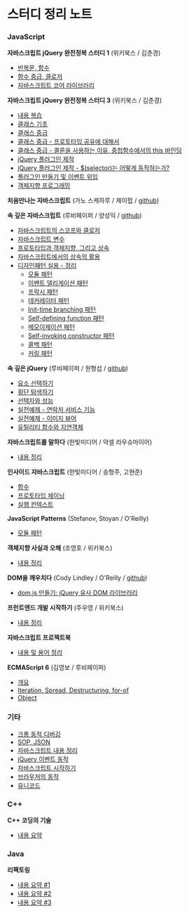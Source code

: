 # 스터디 정리 노트

### JavaScript
**자바스크립트 jQuery 완전정복 스터디 1** (위키북스 / 김춘경)
- [반복문, 함수](https://github.com/KyusungDev/JSStudy/wiki/javascript_jquery_basic_1_1) 
- [함수 중급, 클로저](https://github.com/KyusungDev/JSStudy/wiki/javascript_jquery_basic_1_2) 
- [자바스크립트 코어 라이브러리](https://github.com/KyusungDev/JSStudy/wiki/javascript_jquery_basic_1_3) 

**자바스크립트 jQuery 완전정복 스터디 3** (위키북스 / 김춘경) 
- [내용 복습](https://github.com/KyusungDev/JSStudy/wiki/javascript_jquery_basic_3_1) 
- [클래스 기초](https://github.com/KyusungDev/JSStudy/wiki/javascript_jquery_basic_3_2)  
- [클래스 중급](https://github.com/KyusungDev/JSStudy/wiki/javascript_jquery_basic_3_3)
- [클래스 중급 - 프로토타입 공유에 대해서](https://github.com/KyusungDev/JSStudy/wiki/javascript_jquery_basic_3_3a)
- [클래스 중급 - 콜론을 사용하는 이유, 중첩함수에서의 this 바인딩](https://github.com/KyusungDev/JSStudy/wiki/javascript_jquery_basic_3_3b)  
- [jQuery 플러그인 제작](https://github.com/KyusungDev/JSStudy/wiki/javascript_jquery_basic_4_1)  
- [jQuery 플러그인 제작 - $(selector)는 어떻게 동작하는가?](https://github.com/KyusungDev/JSStudy/wiki/javascript_jquery_basic_4_1a)  
- [플러그인 만들기 및 이벤트 위임](https://github.com/KyusungDev/JSStudy/wiki/javascript_jquery_basic_4_2)
- [객체지향 프로그래밍](https://github.com/KyusungDev/JSStudy/wiki/javascript_jquery_basic_5_1)

**처음만나는 자바스크립트** (가노 스케하루 / 제이펍 / [github](https://github.com/Jpub/FirststepJavascript))

**속 깊은 자바스크립트** (루비페이퍼 / 양성익 / [github](https://github.com/unikys/javascript_in_depth))
- [자바스크립트의 스코프와 클로저](https://github.com/KyusungDev/JSStudy/wiki/javascript_in_depth_1) 
- [자바스크립트 변수](https://github.com/KyusungDev/JSStudy/wiki/javascript_in_depth_2) 
- [프로토타입과 객체지향, 그리고 상속](https://github.com/KyusungDev/JSStudy/wiki/javascript_in_depth_3) 
- [자바스크립트에서의 상속의 활용](https://github.com/KyusungDev/JSStudy/wiki/javascript_in_depth_4)
- [디자인패턴 실용 - 정리](https://github.com/KyusungDev/JSStudy/wiki/javascript_in_depth_15)
  + [모듈 패턴](https://github.com/KyusungDev/JSStudy/wiki/javascript_in_depth_5)
  + [이벤트 델리게이션 패턴](https://github.com/KyusungDev/JSStudy/wiki/javascript_in_depth_6)
  + [프락시 패턴](https://github.com/KyusungDev/JSStudy/wiki/javascript_in_depth_7)
  + [데커레이터 패턴](https://github.com/KyusungDev/JSStudy/wiki/javascript_in_depth_8)
  + [Init-time branching 패턴](https://github.com/KyusungDev/JSStudy/wiki/javascript_in_depth_9)
  + [Self-defining function 패턴](https://github.com/KyusungDev/JSStudy/wiki/javascript_in_depth_10)
  + [메모이제이션 패턴](https://github.com/KyusungDev/JSStudy/wiki/javascript_in_depth_11)
  + [Self-invoking constructor 패턴](https://github.com/KyusungDev/JSStudy/wiki/javascript_in_depth_12)
  + [콜백 패턴](https://github.com/KyusungDev/JSStudy/wiki/javascript_in_depth_13)
  + [커링 패턴](https://github.com/KyusungDev/JSStudy/wiki/javascript_in_depth_14)

**속 깊은 jQuery** (루비페이퍼 / 원형섭 / [github](https://github.com/stepanowon/deep_jquery))
- [요소 선택하기](https://github.com/KyusungDev/JSStudy/wiki/jquery_in_depth_1)
- [횡단 탐색하기](https://github.com/KyusungDev/JSStudy/wiki/jquery_in_depth_2)
- [선택자와 성능](https://github.com/KyusungDev/JSStudy/wiki/jquery_in_depth_3)
- [실전예제 - 연락처 서비스 기능](https://github.com/KyusungDev/JSStudy/wiki/jquery_in_depth_4)
- [실전예제 - 이미지 뷰어](https://github.com/KyusungDev/JSStudy/wiki/jquery_in_depth_5)
- [유틸리티 함수와 지연객체](https://github.com/KyusungDev/JSStudy/wiki/jquery_in_depth_6)

**자바스크립트를 말하다** (한빛미디어 / 악셀 라우슈마이어)
- [내용 정리](https://github.com/KyusungDev/JSStudy/wiki/speak_javascript_1)

**인사이드 자바스크립트** (한빛미디어 / 송형주, 고현준)
- [함수](https://github.com/KyusungDev/JSStudy/wiki/inside_javascript_1) 
- [프로토타입 체이닝](https://github.com/KyusungDev/JSStudy/wiki/inside_javascript_2)
- [실행 컨텍스트](https://github.com/KyusungDev/JSStudy/wiki/inside_javascript_3) 

**JavaScript Patterns** (Stefanov, Stoyan / O'Reilly)
- [모듈 패턴](https://github.com/KyusungDev/JSStudy/wiki/javascript_patterns_1)

**객체지향 사실과 오해** (조영호 / 위키북스)
- [내용 정리](https://github.com/KyusungDev/JSStudy/wiki/object_oriented_facts_and_mis)

**DOM을 깨우치다** (Cody Lindley / O'Reilly / [github](https://github.com/codylindley))
- [dom.js 만들기: jQuery 유사 DOM 라이브러리](https://github.com/KyusungDev/JSStudy/wiki/dom_enlightenment_1)

**프런트엔드 개발 시작하기** (주우영 / 위키북스) 
- [내용 정리](https://github.com/KyusungDev/JSStudy/wiki/front_end_develoment_1)

**자바스크립트 프로젝트북**
- [내용 및 용어 정리](https://github.com/KyusungDev/JSStudy/wiki/javascript_project_book)
  
**ECMAScript 6** (김영보 / 루비페이퍼)
- [개요](https://github.com/KyusungDev/JSStudy/wiki/ecmascript_1_1)
- [Iteration, Spread, Destructuring, for-of](https://github.com/KyusungDev/JSStudy/wiki/ecmascript_3_1)
- [Object](https://github.com/KyusungDev/JSStudy/wiki/ecmascript_4_1)

### 기타
- [크롬 동적 디버깅](크롬_동적_디버깅)
- [SOP, JSON](https://github.com/KyusungDev/JSStudy/wiki/same_origin_policy)
- [자바스크립트 내용 정리](https://github.com/KyusungDev/JSStudy/wiki/javascript_core)
- [jQuery 이벤트 동작](https://github.com/KyusungDev/JSStudy/wiki/jquery_event_handling)
- [자바스크립트 시작하기](https://github.com/KyusungDev/JSStudy/wiki/beginning_javascript)
- [브라우저의 동작](https://github.com/KyusungDev/JSStudy/wiki/how_browsers_work)
- [유니코드](https://github.com/KyusungDev/JSStudy/wiki/about_unicode)

### C++
**C++ 코딩의 기술**
- [내용 요약](https://github.com/KyusungDev/JSStudy/wiki/cplusplus_coding_techniques)

### Java
**리팩토링**
- [내용 요약 #1](https://github.com/KyusungDev/JSStudy/wiki/java_refactoring_1)
- [내용 요약 #2](https://github.com/KyusungDev/JSStudy/wiki/java_refactoring_2)
- [내용 요약 #3](https://github.com/KyusungDev/JSStudy/wiki/java_refactoring_3)
  
